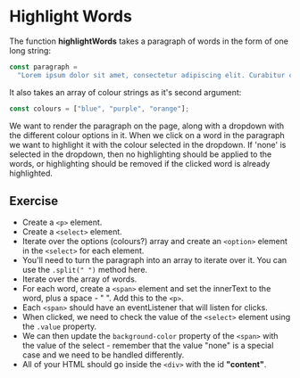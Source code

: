 # Highlight Words

The function **highlightWords** takes a paragraph of words in the form of one long string:

```js
const paragraph =
  "Lorem ipsum dolor sit amet, consectetur adipiscing elit. Curabitur convallis massa ut sem finibus ultrices. Phasellus hendrerit placerat libero...";
```

It also takes an array of colour strings as it's second argument:

```js
const colours = ["blue", "purple", "orange"];
```

We want to render the paragraph on the page, along with a dropdown with the different colour options in it. When we click on a word in the paragraph we want to highlight it with the colour selected in the dropdown. If 'none' is selected in the dropdown, then no highlighting should be applied to the words, or highlighting should be removed if the clicked word is already highlighted.

## Exercise

- Create a `<p>` element.
- Create a `<select>` element.
- Iterate over the options (colours?) array and create an `<option>` element in the `<select>` for each element.
- You'll need to turn the paragraph into an array to iterate over it. You can use the `.split(" ")` method here.
- Iterate over the array of words.
- For each word, create a `<span>` element and set the innerText to the word, plus a space - " ". Add this to the `<p>`.
- Each `<span>` should have an eventListener that will listen for clicks.
- When clicked, we need to check the value of the `<select>` element using the `.value` property.
- We can then update the `background-color` property of the `<span>` with the value of the select - remember that the value "none" is a special case and we need to be handled differently.
- All of your HTML should go inside the `<div>` with the id **"content"**.

